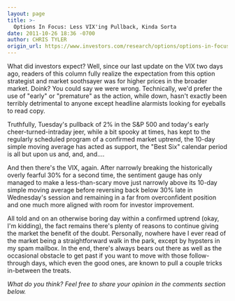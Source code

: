```yaml
---
layout: page
title: >-
  Options In Focus: Less VIX'ing Pullback, Kinda Sorta
date: 2011-10-26 18:36 -0700
author: CHRIS TYLER
origin_url: https://www.investors.com/research/options/options-in-focus-less-vixing-pullback-kinda-sorta/
---
```






What did investors expect? Well, since our last update on the VIX two days ago, readers of this column fully realize the expectation from this option strategist and market soothsayer was for higher prices in the broader market. Doink? You could say we were wrong. Technically, we'd prefer the use of "early" or "premature" as the action, while down, hasn't exactly been terribly detrimental to anyone except headline alarmists looking for eyeballs to read copy. 

  

Truthfully, Tuesday's pullback of 2% in the S&P 500 and today's early cheer-turned-intraday jeer, while a bit spooky at times, has kept to the regularly scheduled program of a confirmed market uptrend, the 10-day simple moving average has acted as support, the "Best Six" calendar period is all but upon us and, and, and....

  

And then there's the VIX, again. After narrowly breaking the historically overly fearful 30% for a second time, the sentiment gauge has only managed to make a less-than-scary move just narrowly above its 10-day simple moving average before reversing back below 30% late in Wednesday's session and remaining in a far from overconfident position and one much more aligned with room for investor improvement. 

  

All told and on an otherwise boring day within a confirmed uptrend (okay, I'm kidding), the fact remains there's plenty of reasons to continue giving the market the benefit of the doubt. Personally, nowhere have I ever read of the market being a straightforward walk in the park, except by hypsters in my spam mailbox. In the end, there's always bears out there as well as the occasional obstacle to get past if you want to move with those follow-through days, which even the good ones, are known to pull a couple tricks in-between the treats.

  

*What do you think? Feel free to share your opinion in the comments section below.*




